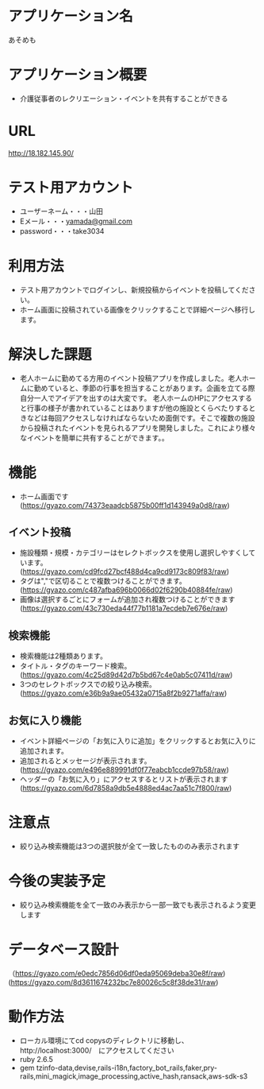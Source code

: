 # アプリケーション名

あそめも
 
# アプリケーション概要

- 介護従事者のレクリエーション・イベントを共有することができる

# URL
http://18.182.145.90/

# テスト用アカウント

- ユーザーネーム・・・山田
- Eメール・・・yamada@gmail.com
- password・・・take3034

# 利用方法
- テスト用アカウントでログインし、新規投稿からイベントを投稿してください。
- ホーム画面に投稿されている画像をクリックすることで詳細ページへ移行します。

# 解決した課題
- 老人ホームに勤めてる方用のイベント投稿アプリを作成しました。老人ホームに勤めていると、季節の行事を担当することがあります。企画を立てる際自分一人でアイデアを出すのは大変です。 老人ホームのHPにアクセスすると行事の様子が書かれていることはありますが他の施設とくらべたりするときなどは毎回アクセスしなければならないため面倒です。そこで複数の施設から投稿されたイベントを見られるアプリを開発しました。これにより様々なイベントを簡単に共有することができます。。

# 機能
- ホーム画面です
  (https://gyazo.com/74373eaadcb5875b00ff1d143949a0d8/raw)
## イベント投稿
- 施設種類・規模・カテゴリーはセレクトボックスを使用し選択しやすくしています。
  (https://gyazo.com/cd9fcd27bcf488d4ca9cd9173c809f83/raw)
- タグは","で区切ることで複数つけることができます。
  (https://gyazo.com/c487afba696b0066d02f6290b40884fe/raw)
- 画像は選択するごとにフォームが追加され複数つけることができます
  (https://gyazo.com/43c730eda44f77b1181a7ecdeb7e676e/raw)
  
## 検索機能
- 検索機能は2種類あります。
- タイトル・タグのキーワード検索。
  (https://gyazo.com/4c25d89d42d7b5bd67c4e0ab5c07411d/raw)
- 3つのセレクトボックスでの絞り込み検索。
  (https://gyazo.com/e36b9a9ae05432a0715a8f2b9271affa/raw)

## お気に入り機能
- イベント詳細ページの「お気に入りに追加」をクリックするとお気に入りに追加されます。
- 追加されるとメッセージが表示されます。
  (https://gyazo.com/e496e889991df0f77eabcb1ccde97b58/raw)
- ヘッダーの「お気に入り」にアクセスするとリストが表示されます
  (https://gyazo.com/6d7858a9db5e4888ed4ac7aa51c7f800/raw)

# 注意点
- 絞り込み検索機能は3つの選択肢が全て一致したもののみ表示されます

# 今後の実装予定
- 絞り込み検索機能を全て一致のみ表示から一部一致でも表示されるよう変更します

# データベース設計
  （https://gyazo.com/e0edc7856d06df0eda95069deba30e8f/raw)
  (https://gyazo.com/8d3611674232bc7e80026c5c8f38de31/raw)
  
# 動作方法
- ローカル環境にてcd copysのディレクトリに移動し、http://localhost:3000/　にアクセスしてください
- ruby 2.6.5
- gem tzinfo-data,devise,rails-i18n,factory_bot_rails,faker,pry-rails,mini_magick,image_processing,active_hash,ransack,aws-sdk-s3

